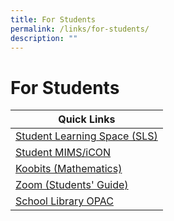 ```yaml
---
title: For Students
permalink: /links/for-students/
description: ""
---
```

# **For Students**

| Quick Links 	|
|---	|
| [Student Learning Space (SLS)](https://vle.learning.moe.edu.sg/login) 	|
| [Student MIMS/iCON ](https://workspace.google.com/dashboard)	|
| [Koobits (Mathematics)](https://member.koobits.com/?utm_source=web_nav&utm_medium=btn&utm_campaign=k21web&utm_content=login) 	|
| [Zoom (Students' Guide)](https://drive.google.com/file/d/1PKGas75K-i9ZHm0ZhJ3eRdcVv4JfdTeU/view) 	|
[School Library OPAC](https://schoolibrary.moe.edu.sg/alexandrapri/cgi-bin/spydus.exe/MSGTRN/WPAC/HOME) |